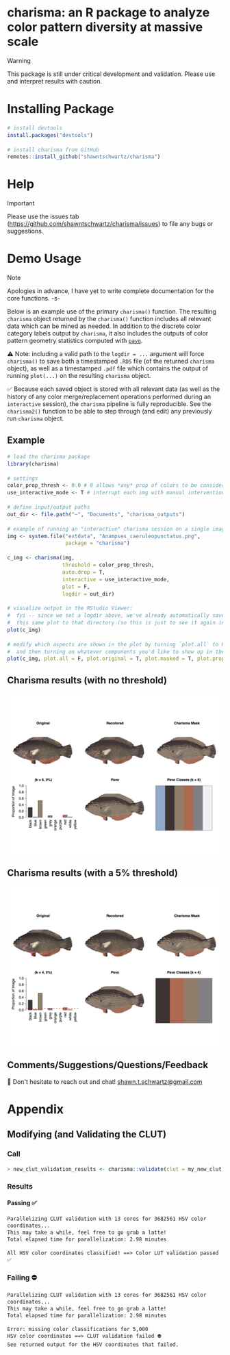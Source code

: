 # charisma: an R package to analyze color pattern diversity at massive scale

> [!WARNING]  
> This package is still under critical development and validation. Please use and interpret results with caution.

# Installing Package

``` r
# install devtools
install.packages("devtools")

# install charisma from GitHub
remotes::install_github("shawntschwartz/charisma")
``` 

# Help

> [!IMPORTANT]  
> Please use the issues tab (https://github.com/shawntschwartz/charisma/issues) to file any bugs or suggestions.

# Demo Usage

> [!NOTE]  
> Apologies in advance, I have yet to write complete documentation for the core functions. -s-

Below is an example use of the primary `charisma()` function. The resulting `charisma` object returned by the `charisma()` function includes all relevant data which can be mined as needed. In addition to the discrete color category labels output by `charisma`, it also includes the outputs of color pattern geometry statistics computed with [`pavo`](https://github.com/rmaia/pavo).

⚠️ Note: including a valid path to the `logdir = ...` argument will force `charisma()` to save both a timestamped `.RDS` file (of the returned `charisma` object), as well as a timestamped `.pdf` file which contains the output of running `plot(...)` on the resulting `charisma` object. 

✅ Because each saved object is stored with all relevant data (as well as the history of any color merge/replacement operations performed during an `interactive` session), the `charisma` pipeline is fully reproducible. See the `charisma2()` function to be able to step through (and edit) any previously run `charisma` object.

## Example
```r
# load the charisma package
library(charisma)

# settings
color_prop_thresh <- 0.0 # 0 allows *any* prop of colors to be considered
use_interactive_mode <- T # interrupt each img with manual intervention

# define input/output paths
out_dir <- file.path("~", "Documents", "charisma_outputs")

# example of running an "interactive" charisma session on a single image
img <- system.file("extdata", "Anampses_caeruleopunctatus.png",
                   package = "charisma")

c_img <- charisma(img,
                  threshold = color_prop_thresh,
                  auto.drop = T,
                  interactive = use_interactive_mode,
                  plot = F,
                  logdir = out_dir)

# visualize output in the RStudio Viewer:
#  fyi -- since we set a logdir above, we've already automatically saved out
#  this same plot to that directory (so this is just to see it again in RStudio)
plot(c_img)

# modify which aspects are shown in the plot by turning `plot.all` to FALSE
#  and then turning on whatever components you'd like to show up in the plot
plot(c_img, plot.all = F, plot.original = T, plot.masked = T, plot.props = T)
```
## Charisma results (with no threshold)
<img src="man/figures/charisma_no_thresh.png" align="center" width="750" />

## Charisma results (with a 5% threshold)
<img src="man/figures/charisma_0p05_thresh.png" align="center" width="750" />

## Comments/Suggestions/Questions/Feedback
👋 Don't hesitate to reach out and chat! <shawn.t.schwartz@gmail.com>

# Appendix

## Modifying (and Validating the CLUT)

### Call
```r
> new_clut_validation_results <- charisma::validate(clut = my_new_clut)
```

### Results 

#### Passing ✅
```
Parallelizing CLUT validation with 13 cores for 3682561 HSV color coordinates...
This may take a while, feel free to go grab a latte!
Total elapsed time for parallelization: 2.98 minutes 

All HSV color coordinates classified! ==> Color LUT validation passed ✅
```

### Failing ⛔️
```
Parallelizing CLUT validation with 13 cores for 3682561 HSV color coordinates...
This may take a while, feel free to go grab a latte!
Total elapsed time for parallelization: 2.98 minutes 

Error: missing color classifications for 5,000 
HSV color coordinates ==> CLUT validation failed ⛔
See returned output for the HSV coordinates that failed.
```
